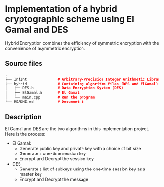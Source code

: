 # Implementation of a hybrid cryptographic scheme using El Gamal and DES

Hybrid Encryption combines the efficiency of symmetric encryption with the convenience of asymmetric encryption. 

## Source files

```c++
.
├── InfInt              # Arbitrary-Precision Integer Arithmetic Library
├── hybrid              # Containing algorithm files (DES and ElGamal)
│   ├── DES.h           # Data Encryption System (DES)
│   ├── ElGamal.h       # El Gamal
│   └── main.cpp        # Run the program
└── README.md           # Document t

```
## Description 

El Gamal and DES are the two algorithms in this implementation project. Here is the process:
- El Gamal: 
  - Generate public key and private key with a choice of bit size
  - Generate a one-time session key
  - Encrypt and Decrypt the session key
- DES
  - Generate a list of subkeys using the one-time session key as a master key
  - Encrypt and Decrypt the message 
